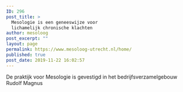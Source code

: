 ```yaml
---
ID: 296
post_title: >
  Mesologie is een geneeswijze voor
  lichamelijk chronische klachten
author: mesoloog
post_excerpt: ""
layout: page
permalink: https://www.mesoloog-utrecht.nl/home/
published: true
post_date: 2019-11-22 16:02:57
---
```

<!-- wp:paragraph {"align":"center"} -->
<p class="has-text-align-center">De praktijk voor Mesologie is gevestigd in het bedrijfsverzamelgebouw Rudolf Magnus</p>
<!-- /wp:paragraph -->
